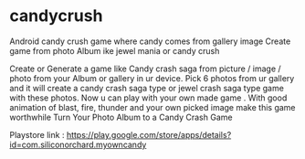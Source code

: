 candycrush
==========

Android candy crush game where candy comes from gallery image
Create game from photo Album ike jewel mania or candy crush 

Create or Generate a game like Candy crash saga from picture / image / photo from your Album or gallery in ur device.
Pick 6 photos from ur gallery and it will create a candy crash saga type or jewel crash saga type game with these photos.
Now u can play with your own made game .
With good animation of blast, fire, thunder and your own picked image make this game worthwhile
Turn Your Photo Album 
to a Candy Crash Game


Playstore link : https://play.google.com/store/apps/details?id=com.siliconorchard.myowncandy
